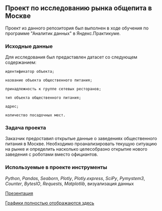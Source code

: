 ## Проект по исследованию рынка общепита в Москве
Проект из данного репозитория был выполнен в ходе обучения по программе "Аналитик данных" в Яндекс.Практикуме.

### Исходные данные
Для исследования был предаставлен датасет со следующем содержанием:

    идентификатор объекта;
    
    название объекта общественного питания;
    
    принадлежность к группе сетевых ресторанов;
    
    тип объекта общественного питания;
    
    адрес;
    
    количество посадочных мест.
    
    
### Задача проекта
Заказчик предоставил открытые данные о заведениях общественного питания в Москве. Необходимо проанализировать текущую ситуацию на рынке и определить насколько целесобразно открытие нового заведения с роботами вместо официантов. 
### Используемые в проекте инструменты
*Python*, *Pandas*, *Seaborn*, *Plotly*, *Plotly.express*, *SciPy*, *Pymystem3*, *Counter*, *BytesIO*, *Requests*, *Matplotlib*, визуализация данных

[Презентация](https://disk.yandex.ru/d/9nX-jqPoYLnpjw "Перейти к презентации")

[Графики полностью отображаются здесь](https://nbviewer.org/github/linapomix/data_analytics/blob/main/caffees/caffees.ipynb "Перейти к презентации")

